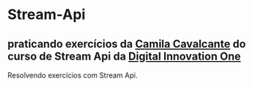 # Stream-Api
## praticando exercícios da [Camila Cavalcante](https://github.com/digitalinnovationone/ganhando_produtividade_com_Stream_API_Java/blob/master/src/stream_api/README.md) do curso de Stream Api da [Digital Innovation One](https://digitalinnovation.one/)
Resolvendo exercícios com Stream Api.

